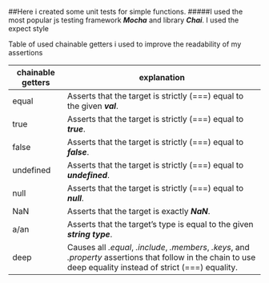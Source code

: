 ##Here i created some unit tests for simple functions.
#####I used the most popular js testing framework _**Mocha**_ and library _**Chai**_. I used the expect style


Table of used chainable getters i used to  improve the readability of my assertions

chainable getters | explanation
------------ | -------------
equal | Asserts that the target is strictly (===) equal to the given __*val*__.
true | Asserts that the target is strictly (===) equal to __*true*__.
false | Asserts that the target is strictly (===) equal to __*false*__.
undefined | Asserts that the target is strictly (===) equal to __*undefined*__.
null | Asserts that the target is strictly (===) equal to __*null*__.
NaN | Asserts that the target is exactly __*NaN*__.
a/an | Asserts that the target’s type is equal to the given __*string type*__.
deep | Causes all _.equal_, _.include_, _.members_, _.keys_, and _.property_ assertions that follow in the chain to use deep equality instead of strict (===) equality.